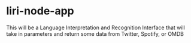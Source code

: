 # liri-node-app
This will be a Language Interpretation and Recognition Interface that will take in parameters and return some data from Twitter, Spotify, or OMDB
